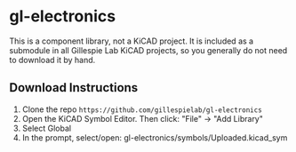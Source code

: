 # gl-electronics
This is a component library, not a KiCAD project. It is included as a submodule in all Gillespie Lab KiCAD projects, so you generally do not need to download it by hand.

## Download Instructions
1. Clone the repo `https://github.com/gillespielab/gl-electronics`
2. Open the KiCAD Symbol Editor. Then click: "File" -> "Add Library"
3. Select Global
4. In the prompt, select/open: gl-electronics/symbols/Uploaded.kicad_sym

